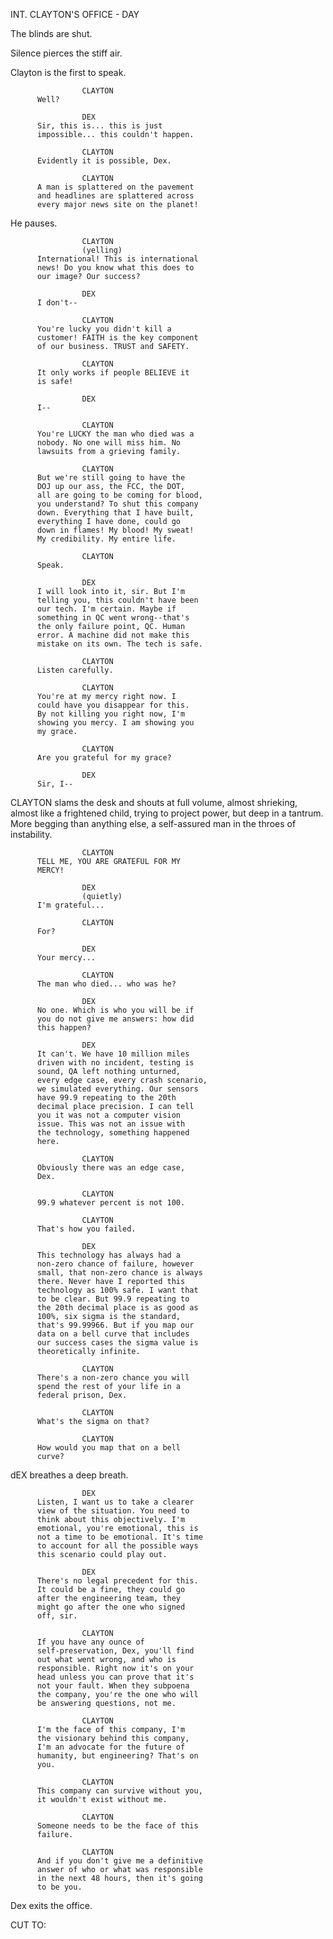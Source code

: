 INT. CLAYTON'S OFFICE - DAY

The blinds are shut.

Silence pierces the stiff air.

Clayton is the first to speak.

                    CLAYTON
          Well?

                    DEX
          Sir, this is... this is just 
          impossible... this couldn't happen.

                    CLAYTON
          Evidently it is possible, Dex.

                    CLAYTON
          A man is splattered on the pavement 
          and headlines are splattered across 
          every major news site on the planet!

He pauses.

                    CLAYTON
                    (yelling)
          International! This is international 
          news! Do you know what this does to 
          our image? Our success?

                    DEX
          I don't--

                    CLAYTON
          You're lucky you didn't kill a 
          customer! FAITH is the key component 
          of our business. TRUST and SAFETY.

                    CLAYTON
          It only works if people BELIEVE it 
          is safe!

                    DEX
          I--

                    CLAYTON
          You're LUCKY the man who died was a 
          nobody. No one will miss him. No 
          lawsuits from a grieving family.

                    CLAYTON
          But we're still going to have the 
          DOJ up our ass, the FCC, the DOT, 
          all are going to be coming for blood, 
          you understand? To shut this company 
          down. Everything that I have built, 
          everything I have done, could go 
          down in flames! My blood! My sweat! 
          My credibility. My entire life.

                    CLAYTON
          Speak.

                    DEX
          I will look into it, sir. But I'm 
          telling you, this couldn't have been 
          our tech. I'm certain. Maybe if 
          something in QC went wrong--that's 
          the only failure point, QC. Human 
          error. A machine did not make this 
          mistake on its own. The tech is safe.

                    CLAYTON
          Listen carefully.

                    CLAYTON
          You're at my mercy right now. I 
          could have you disappear for this. 
          By not killing you right now, I'm 
          showing you mercy. I am showing you 
          my grace.

                    CLAYTON
          Are you grateful for my grace?

                    DEX
          Sir, I--

CLAYTON slams the desk and shouts at full volume, almost shrieking, almost 
like a frightened child, trying to project power, but deep in a tantrum. 
More begging than anything else, a self-assured man in the throes of 
instability.

                    CLAYTON
          TELL ME, YOU ARE GRATEFUL FOR MY 
          MERCY!

                    DEX
                    (quietly)
          I'm grateful...

                    CLAYTON
          For?

                    DEX
          Your mercy...

                    CLAYTON
          The man who died... who was he?

                    DEX
          No one. Which is who you will be if 
          you do not give me answers: how did 
          this happen?

                    DEX
          It can't. We have 10 million miles 
          driven with no incident, testing is 
          sound, QA left nothing unturned, 
          every edge case, every crash scenario, 
          we simulated everything. Our sensors 
          have 99.9 repeating to the 20th 
          decimal place precision. I can tell 
          you it was not a computer vision 
          issue. This was not an issue with 
          the technology, something happened 
          here.

                    CLAYTON
          Obviously there was an edge case, 
          Dex.

                    CLAYTON
          99.9 whatever percent is not 100.

                    CLAYTON
          That's how you failed.

                    DEX
          This technology has always had a 
          non-zero chance of failure, however 
          small, that non-zero chance is always 
          there. Never have I reported this 
          technology as 100% safe. I want that 
          to be clear. But 99.9 repeating to 
          the 20th decimal place is as good as 
          100%, six sigma is the standard, 
          that's 99.99966. But if you map our 
          data on a bell curve that includes 
          our success cases the sigma value is 
          theoretically infinite.

                    CLAYTON
          There's a non-zero chance you will 
          spend the rest of your life in a 
          federal prison, Dex.

                    CLAYTON
          What's the sigma on that?

                    CLAYTON
          How would you map that on a bell 
          curve?

dEX breathes a deep breath.

                    DEX
          Listen, I want us to take a clearer 
          view of the situation. You need to 
          think about this objectively. I'm 
          emotional, you're emotional, this is 
          not a time to be emotional. It's time 
          to account for all the possible ways 
          this scenario could play out.

                    DEX
          There's no legal precedent for this. 
          It could be a fine, they could go 
          after the engineering team, they 
          might go after the one who signed 
          off, sir.

                    CLAYTON
          If you have any ounce of 
          self-preservation, Dex, you'll find 
          out what went wrong, and who is 
          responsible. Right now it's on your 
          head unless you can prove that it's 
          not your fault. When they subpoena 
          the company, you're the one who will 
          be answering questions, not me.

                    CLAYTON
          I'm the face of this company, I'm 
          the visionary behind this company, 
          I'm an advocate for the future of 
          humanity, but engineering? That's on 
          you.

                    CLAYTON
          This company can survive without you, 
          it wouldn't exist without me.

                    CLAYTON
          Someone needs to be the face of this 
          failure.

                    CLAYTON
          And if you don't give me a definitive 
          answer of who or what was responsible 
          in the next 48 hours, then it's going 
          to be you.

Dex exits the office.

CUT TO:
